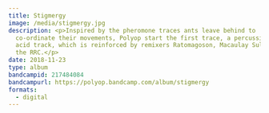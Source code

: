 ```yaml
---
title: Stigmergy
image: /media/stigmergy.jpg
description: <p>Inspired by the pheromone traces ants leave behind to
  co-ordinate their movements, Polyop start the first trace, a percussion heavy
  acid track, which is reinforced by remixers Ratomagoson, Macaulay Sulkin and
  the RRC.</p>
date: 2018-11-23
type: album
bandcampid: 217484084
bandcampurl: https://polyop.bandcamp.com/album/stigmergy
formats:
  - digital
---
```

